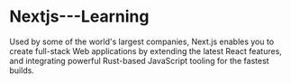 # Nextjs---Learning
Used by some of the world's largest companies, Next.js enables you to create full-stack Web applications by extending the latest React features, and integrating powerful Rust-based JavaScript tooling for the fastest builds.
